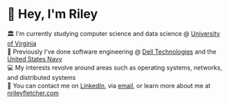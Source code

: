 <div align="left">
  <h1>👋 Hey, I'm Riley</h1>
  <p align="left" style="margin: 2px 0;">
    🏛️ I'm currently studying computer science and data science @ <a href="https://www.virginia.edu/">University of Virginia</a>
  </p>
  <p align="left" style="margin: 2px 0;">
    🏢 Previously I've done software engineering @ <a href="https://www.dell.com/">Dell Technologies</a> and the <a href="https://www.navsea.navy.mil/Home/Warfare-Centers/NSWC-Dahlgren/)">United States Navy</a>
  </p>
  <p align="left" style="margin: 2px 0;">
    💻 My interests revolve around areas such as operating systems, networks, and distributed systems
  </p>
  <p align="left" style="margin: 2px 0;">
    📱 You can contact me on <a href="https://www.linkedin.com/in/rileyfletcher">LinkedIn</a>, via <a href="mailto:nrileyfletcher@gmail.com">email</a>, or learn more about me at <a href="https://nrileyfletcher.com/">nrileyfletcher.com</a>
  </p>
</div>

<!---
nfletcher27/nfletcher27 is a ✨ special ✨ repository because its `README.md` (this file) appears on your GitHub profile.
You can click the Preview link to take a look at your changes.
--->
